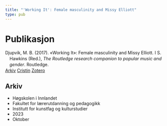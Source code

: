 ```yaml
---
title: "'Working It': Female masculinity and Missy Elliott"
type: pub
---
```

<h1>Publikasjon</h1>
<article id="csl-bib-container-A5PNEJSE" class="csl-bib-container">
  <div class="csl-bib-body" style="line-height: 1.35; padding-left: 1em; text-indent:-1em;">
  <div class="csl-entry">Djupvik, M. B. (2017). &#xAB;Working It&#xBB;: Female masculinity and Missy Elliott. I S. Hawkins (Red.), <i>The Routledge research companion to popular music and gender</i>. Routledge.</div>
</div>
  <div class="csl-bib-buttons">
    <a href="#taxonomy-article-A5PNEJSE" class="csl-bib-button">Arkiv</a>
    <a href="https://app.cristin.no/results/show.jsf?id=2187791" alt="Cristin URL" class="csl-bib-button">Cristin</a>
    <a href="http://zotero.org/groups/5022929/items/A5PNEJSE" alt="Zotero URL" class="csl-bib-button">Zotero</a>
  </div>
  <div id="csl-bib-meta-container-A5PNEJSE"></div>
</article>
<div id="csl-bib-meta-A5PNEJSE" class="csl-bib-meta">
  <article id="taxonomy-article-A5PNEJSE" class="taxonomy-article">
    <h1>Arkiv</h1>
    <ul>
      <li>Høgskolen i Innlandet</li>
      <li>Fakultet for lærerutdanning og pedagogikk</li>
      <li>Institutt for kunstfag og kulturstudier</li>
      <li>2023</li>
      <li>Oktober</li>
    </ul>
  </article>
</div>
